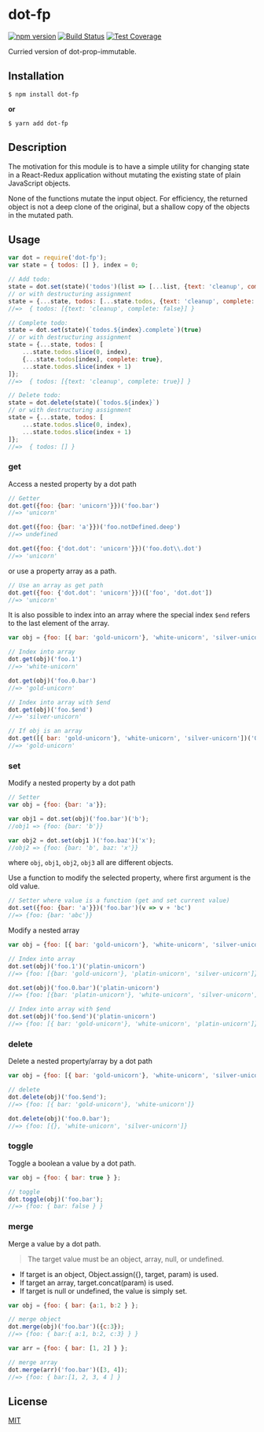 # dot-fp

[![npm version](https://img.shields.io/npm/v/dot-fp.svg)](https://www.npmjs.com/package/dot-fp)
[![Build Status](https://travis-ci.org/leonardodino/dot-fp.svg)](https://travis-ci.org/leonardodino/dot-fp)
[![Test Coverage](https://api.codeclimate.com/v1/badges/738804b802aa4b3069d5/test_coverage)](https://codeclimate.com/github/leonardodino/dot-fp/test_coverage)

Curried version of dot-prop-immutable.

## Installation

```shell
$ npm install dot-fp
```

**or**

```shell
$ yarn add dot-fp
```

## Description

The motivation for this module is to have a simple utility for changing state in a React-Redux application without mutating the existing state of plain JavaScript objects.

None of the functions mutate the input object. For efficiency, the returned object is not a deep clone of the original, but a shallow copy of the objects in the mutated path.


## Usage

```javascript
var dot = require('dot-fp');
var state = { todos: [] }, index = 0;

// Add todo:
state = dot.set(state)('todos')(list => [...list, {text: 'cleanup', complete: false}])
// or with destructuring assignment
state = {...state, todos: [...state.todos, {text: 'cleanup', complete: false}]};
//=>  { todos: [{text: 'cleanup', complete: false}] }

// Complete todo:
state = dot.set(state)(`todos.${index}.complete`)(true)
// or with destructuring assignment
state = {...state, todos: [
	...state.todos.slice(0, index),
	{...state.todos[index], complete: true},
	...state.todos.slice(index + 1)
]};
//=>  { todos: [{text: 'cleanup', complete: true}] }

// Delete todo:
state = dot.delete(state)(`todos.${index}`)
// or with destructuring assignment
state = {...state, todos: [
	...state.todos.slice(0, index),
	...state.todos.slice(index + 1)
]};
//=>  { todos: [] }
```
### get

Access a nested property by a dot path

```javascript
// Getter
dot.get({foo: {bar: 'unicorn'}})('foo.bar')
//=> 'unicorn'

dot.get({foo: {bar: 'a'}})('foo.notDefined.deep')
//=> undefined

dot.get({foo: {'dot.dot': 'unicorn'}})('foo.dot\\.dot')
//=> 'unicorn'
```


or use a property array as a path.

```javascript
// Use an array as get path
dot.get({foo: {'dot.dot': 'unicorn'}})(['foo', 'dot.dot'])
//=> 'unicorn'
```


It is also possible to index into an array where the special index `$end` refers to the last element of the array.

```javascript
var obj = {foo: [{ bar: 'gold-unicorn'}, 'white-unicorn', 'silver-unicorn']};

// Index into array
dot.get(obj)('foo.1')
//=> 'white-unicorn'

dot.get(obj)('foo.0.bar')
//=> 'gold-unicorn'

// Index into array with $end
dot.get(obj)('foo.$end')
//=> 'silver-unicorn'

// If obj is an array
dot.get([{ bar: 'gold-unicorn'}, 'white-unicorn', 'silver-unicorn'])('0.bar')
//=> 'gold-unicorn'

```


### set

Modify a nested property by a dot path

```javascript
// Setter
var obj = {foo: {bar: 'a'}};

var obj1 = dot.set(obj)('foo.bar')('b');
//obj1 => {foo: {bar: 'b'}}

var obj2 = dot.set(obj1 )('foo.baz')('x');
//obj2 => {foo: {bar: 'b', baz: 'x'}}
```

where `obj`, `obj1`, `obj2`, `obj3` all are different objects.



Use a function to modify the selected property, where first argument is the old value.

```javascript
// Setter where value is a function (get and set current value)
dot.set({foo: {bar: 'a'}})('foo.bar')(v => v + 'bc')
//=> {foo: {bar: 'abc'}}
```


Modify a nested array

```javascript
var obj = {foo: [{ bar: 'gold-unicorn'}, 'white-unicorn', 'silver-unicorn']};

// Index into array
dot.set(obj)('foo.1')('platin-unicorn')
//=> {foo: [{bar: 'gold-unicorn'}, 'platin-unicorn', 'silver-unicorn']}

dot.set(obj)('foo.0.bar')('platin-unicorn')
//=> {foo: [{bar: 'platin-unicorn'}, 'white-unicorn', 'silver-unicorn']}

// Index into array with $end
dot.set(obj)('foo.$end')('platin-unicorn')
//=> {foo: [{ bar: 'gold-unicorn'}, 'white-unicorn', 'platin-unicorn']}

```


### delete

Delete a nested property/array by a dot path

```javascript
var obj = {foo: [{ bar: 'gold-unicorn'}, 'white-unicorn', 'silver-unicorn']};

// delete
dot.delete(obj)('foo.$end');
//=> {foo: [{ bar: 'gold-unicorn'}, 'white-unicorn']}

dot.delete(obj)('foo.0.bar');
//=> {foo: [{}, 'white-unicorn', 'silver-unicorn']}
```

### toggle

Toggle a boolean a value by a dot path.

```javascript
var obj = {foo: { bar: true } };

// toggle
dot.toggle(obj)('foo.bar');
//=> {foo: { bar: false } }
```
### merge

Merge a value by a dot path.
> The target value must be an object, array, null, or undefined.

 * If target is an object, Object.assign({}, target, param) is used.
 * If target an array, target.concat(param) is used.
 * If target is null or undefined, the value is simply set.

```javascript
var obj = {foo: { bar: {a:1, b:2 } };

// merge object
dot.merge(obj)('foo.bar')({c:3});
//=> {foo: { bar:{ a:1, b:2, c:3} } }

var arr = {foo: { bar: [1, 2] } };

// merge array
dot.merge(arr)('foo.bar')([3, 4]);
//=> {foo: { bar:[1, 2, 3, 4 ] }
```

## License

[MIT](https://opensource.org/licenses/MIT)
